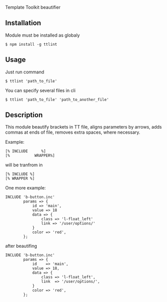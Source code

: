 Template Toolkit beautifier

## Installation

Module must be installed as globaly

    $ npm install -g ttlint

## Usage

Just run command

    $ ttlint 'path_to_file'

You can specify several files in cli

    $ ttlint 'path_to_file' 'path_to_another_file'

## Description

This module beautify brackets in TT file, aligns parameters by arrows, adds commas at ends of file, removes extra spaces, where necessary.

Example:

    [% INCLUDE      %]
    [%           WRAPPER%]

will be tranfrom in

    [% INCLUDE %]
    [% WRAPPER %]

One more example:

    INCLUDE 'b-button.inc'
            params => {
                id => 'main',
                value => 18
                data => {
                    class => 'l-float_left'
                    link => '/user/options/'
                }
                color => 'red',
            };

after beautifing

    INCLUDE 'b-button.inc'
            params => {
                id    => 'main',
                value => 18,
                data => {
                    class => 'l-float_left',
                    link  => '/user/options/',
                }
                color => 'red',
            };
